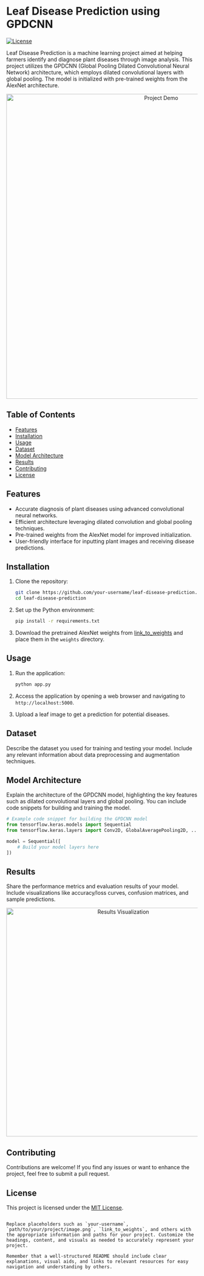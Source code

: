 # Leaf Disease Prediction using GPDCNN

[![License](https://img.shields.io/badge/license-MIT-blue.svg)](https://opensource.org/licenses/MIT)

Leaf Disease Prediction is a machine learning project aimed at helping farmers identify and diagnose plant diseases through image analysis. This project utilizes the GPDCNN (Global Pooling Dilated Convolutional Neural Network) architecture, which employs dilated convolutional layers with global pooling. The model is initialized with pre-trained weights from the AlexNet architecture.

<p align="center">
  <img src="https://github.com/ali0salimi/cucumber-leaf-disease-prediction/blob/main/dataset_sample.png" alt="Project Demo" width="800">
</p>

## Table of Contents
- [Features](#features)
- [Installation](#installation)
- [Usage](#usage)
- [Dataset](#dataset)
- [Model Architecture](#model-architecture)
- [Results](#results)
- [Contributing](#contributing)
- [License](#license)

## Features

- Accurate diagnosis of plant diseases using advanced convolutional neural networks.
- Efficient architecture leveraging dilated convolution and global pooling techniques.
- Pre-trained weights from the AlexNet model for improved initialization.
- User-friendly interface for inputting plant images and receiving disease predictions.

## Installation

1. Clone the repository:
   ```sh
   git clone https://github.com/your-username/leaf-disease-prediction.git
   cd leaf-disease-prediction
   ```

2. Set up the Python environment:
   ```sh
   pip install -r requirements.txt
   ```

3. Download the pretrained AlexNet weights from [link_to_weights](link_to_weights) and place them in the `weights` directory.

## Usage

1. Run the application:
   ```sh
   python app.py
   ```

2. Access the application by opening a web browser and navigating to `http://localhost:5000`.

3. Upload a leaf image to get a prediction for potential diseases.

## Dataset

Describe the dataset you used for training and testing your model. Include any relevant information about data preprocessing and augmentation techniques.

## Model Architecture

Explain the architecture of the GPDCNN model, highlighting the key features such as dilated convolutional layers and global pooling. You can include code snippets for building and training the model.

```python
# Example code snippet for building the GPDCNN model
from tensorflow.keras.models import Sequential
from tensorflow.keras.layers import Conv2D, GlobalAveragePooling2D, ...

model = Sequential([
    # Build your model layers here
])
```

## Results

Share the performance metrics and evaluation results of your model. Include visualizations like accuracy/loss curves, confusion matrices, and sample predictions.

<p align="center">
  <img src="path/to/results/visualization.png" alt="Results Visualization" width="600">
</p>

## Contributing

Contributions are welcome! If you find any issues or want to enhance the project, feel free to submit a pull request.

## License

This project is licensed under the [MIT License](LICENSE).
```

Replace placeholders such as `your-username`, `path/to/your/project/image.png`, `link_to_weights`, and others with the appropriate information and paths for your project. Customize the headings, content, and visuals as needed to accurately represent your project.

Remember that a well-structured README should include clear explanations, visual aids, and links to relevant resources for easy navigation and understanding by others.
